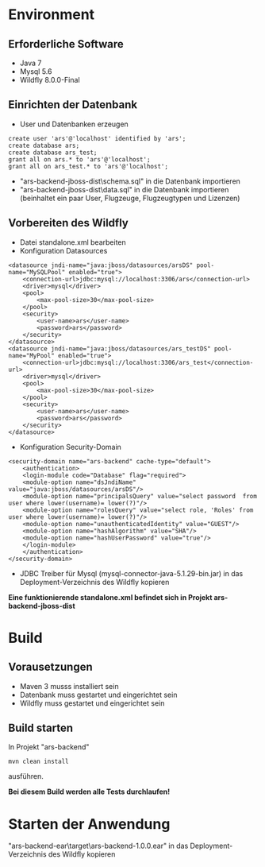 Environment
===========

Erforderliche Software
----------------------

- Java 7
- Mysql 5.6
- Wildfly 8.0.0-Final

Einrichten der Datenbank
-------------------------
- User und Datenbanken erzeugen
```
create user 'ars'@'localhost' identified by 'ars';
create database ars;
create database ars_test;
grant all on ars.* to 'ars'@'localhost';
grant all on ars_test.* to 'ars'@'localhost';
```

- "ars-backend-jboss-dist\schema.sql" in die Datenbank importieren
- "ars-backend-jboss-dist\data.sql" in die Datenbank importieren (beinhaltet ein paar User, Flugzeuge, Flugzeugtypen und Lizenzen)

Vorbereiten des Wildfly
-----------------------

- Datei standalone.xml bearbeiten
 - Konfiguration Datasources
 
```
<datasource jndi-name="java:jboss/datasources/arsDS" pool-name="MySQLPool" enabled="true">
	<connection-url>jdbc:mysql://localhost:3306/ars</connection-url>
    <driver>mysql</driver>
    <pool>
      	<max-pool-size>30</max-pool-size>
    </pool>
    <security>
		<user-name>ars</user-name>
		<password>ars</password>
    </security>
</datasource>
<datasource jndi-name="java:jboss/datasources/ars_testDS" pool-name="MyPool" enabled="true">
	<connection-url>jdbc:mysql://localhost:3306/ars_test</connection-url>
	<driver>mysql</driver>
	<pool>
		<max-pool-size>30</max-pool-size>
	</pool>
	<security>
		<user-name>ars</user-name>
		<password>ars</password>
	</security>
</datasource>
```
 - Konfiguration Security-Domain
 
```
<security-domain name="ars-backend" cache-type="default">
    <authentication>
    <login-module code="Database" flag="required">
    <module-option name="dsJndiName" value="java:jboss/datasources/arsDS"/>
    <module-option name="principalsQuery" value="select password  from user where lower(username)= lower(?)"/>
    <module-option name="rolesQuery" value="select role, 'Roles' from user where lower(username)= lower(?)"/>
    <module-option name="unauthenticatedIdentity" value="GUEST"/>
    <module-option name="hashAlgorithm" value="SHA"/>
    <module-option name="hashUserPassword" value="true"/>
    </login-module>
    </authentication>
</security-domain>
```
- JDBC Treiber für Mysql (mysql-connector-java-5.1.29-bin.jar) in das Deployment-Verzeichnis des Wildfly kopieren

**Eine funktionierende standalone.xml befindet sich in Projekt ars-backend-jboss-dist**

Build
=====

Vorausetzungen
--------------

- Maven 3 musss installiert sein
- Datenbank muss gestartet und eingerichtet sein
- Wildfly muss gestartet und eingerichtet sein

Build starten
-------------
In Projekt "ars-backend"

	mvn clean install 

ausführen.

 **Bei diesem Build werden alle Tests durchlaufen!**


 Starten der Anwendung
 =====================

"ars-backend-ear\target\ars-backend-1.0.0.ear" in das Deployment-Verzeichnis des Wildfly kopieren